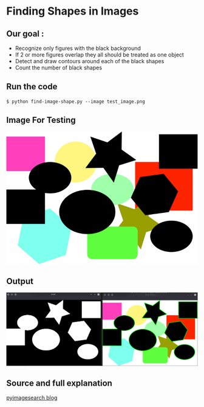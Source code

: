 # Finding Shapes in Images

## Our goal : 
- Recognize only figures with the black background
- If 2 or more figures overlap they all should be treated as one object
- Detect and draw contours around each of the black shapes
- Count the number of black shapes

## Run the code
```
$ python find-image-shape.py --image test_image.png
```

## Image For Testing
![test](test_image.png)

## Output
![output](output.png)

## Source and full explanation
[pyimagesearch blog](https://www.pyimagesearch.com/2014/10/20/finding-shapes-images-using-python-opencv/)
